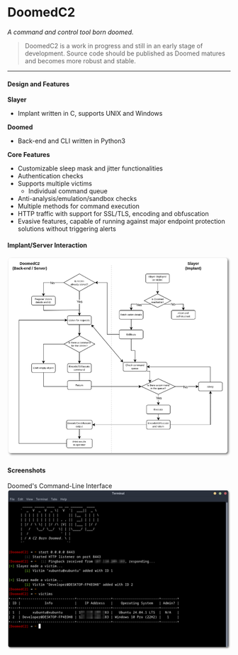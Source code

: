 # DoomedC2
*A command and control tool born doomed.*

> DoomedC2 is a work in progress and still in an early stage of development. Source code should be published as Doomed matures and becomes more robust and stable.
___
#### Design and Features
**Slayer**
- Implant written in C, supports UNIX and Windows

**Doomed**
- Back-end and CLI written in Python3

**Core Features**
- Customizable sleep mask and jitter functionalities
- Authentication checks
- Supports multiple victims
    - Individual command queue
- Anti-analysis/emulation/sandbox checks
- Multiple methods for command execution
- HTTP traffic with support for SSL/TLS, encoding and obfuscation
- Evasive features, capable of running against major endpoint protection solutions without triggering alerts

#### Implant/Server Interaction
![FlowDigaram](https://raw.githubusercontent.com/Xcatolin/DoomedC2/refs/heads/main/img/diagram.png)


#### Screenshots

Doomed's Command-Line Interface
<img src="https://raw.githubusercontent.com/Xcatolin/DoomedC2/refs/heads/main/img/cli.png" width="900">
